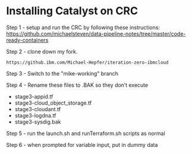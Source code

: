 # Installing Catalyst on CRC

Step 1 - setup and run the CRC by following these instructions: 
https://github.com/michaelsteven/data-pipeline-notes/tree/master/code-ready-containers


Step 2 - clone down my fork.
```
https://github.ibm.com/Michael-Hepfer/iteration-zero-ibmcloud
```

Step 3 - Switch to the "mike-working" branch

Step 4 - Rename these files to .BAK so they don’t execute
- stage3-appid.tf
- stage3-cloud_object_storage.tf
- stage3-cloudant.tf
- stage3-logdna.tf
- stage3-sysdig.bak

Step 5 - run the launch.sh and runTerraform.sh scripts as normal

Step 6 - when prompted for variable input, put in dummy data
